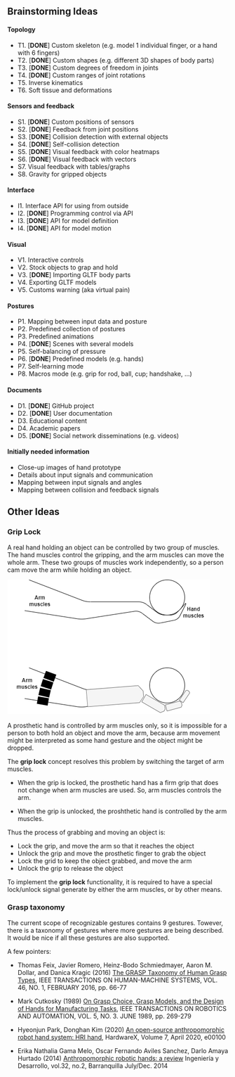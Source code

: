 ## Brainstorming Ideas

#### Topology
* T1. [**DONE**] Custom skeleton (e.g. model 1 individual finger, or a hand with 6 fingers)
* T2. [**DONE**] Custom shapes (e.g. different 3D shapes of body parts)
* T3. [**DONE**] Custom degrees of freedom in joints
* T4. [**DONE**] Custom ranges of joint rotations
* T5. Inverse kinematics
* T6. Soft tissue and deformations

#### Sensors and feedback
* S1. [**DONE**] Custom positions of sensors
* S2. [**DONE**] Feedback from joint positions
* S3. [**DONE**] Collision detection with external objects
* S4. [**DONE**] Self-collision detection
* S5. [**DONE**] Visual feedback with color heatmaps
* S6. [**DONE**] Visual feedback with vectors
* S7. Visual feedback with tables/graphs
* S8. Gravity for gripped objects

#### Interface
* I1. Interface API for using from outside
* I2. [**DONE**] Programming control via API
* I3. [**DONE**] API for model definition
* I4. [**DONE**] API for model motion

#### Visual
* V1. Interactive controls
* V2. Stock objects to grap and hold
* V3. [**DONE**] Importing GLTF body parts
* V4. Exporting GLTF models
* V5. Customs warning (aka virtual pain)

#### Postures
* P1. Mapping between input data and posture
* P2. Predefined collection of postures
* P3. Predefined animations
* P4. [**DONE**] Scenes with several models
* P5. Self-balancing of pressure
* P6. [**DONE**] Predefined models (e.g. hands)
* P7. Self-learning mode
* P8. Macros mode (e.g. grip for rod, ball, cup; handshake, ...)

#### Documents
* D1. [**DONE**] GitHub project
* D2. [**DONE**] User documentation
* D3. Educational content
* D4. Academic papers
* D5. [**DONE**] Social network disseminations (e.g. videos)

#### Initially needed information
* Close-up images of hand prototype
* Details about input signals and communication
* Mapping between input signals and angles
* Mapping between collision and feedback signals


## Other Ideas

### Grip Lock

A real hand holding an object can be controlled by two group of muscles. The 
hand muscles control the gripping, and the arm muscles can move the whole arm.
These two groups of muscles work independently, so a person cam move the arm
while holding an object.

<img src="images/grip-lock.png">

A prosthetic hand is controlled by arm muscles only, so it is impossible for
a person to both hold an object and move the arm, because arm movement might be
interpreted as some hand gesture and the object might be dropped.

The **grip lock** concept resolves this problem by switching the target of
arm muscles.

* When the grip is locked, the prosthetic hand has a firm grip that does not
change when arm muscles are used. So, arm muscles controls the arm.

* When the grip is unlocked, the proshthetic hand is controlled by the arm
muscles.

Thus the process of grabbing and moving an object is:

* Lock the grip, and move the arm so that it reaches the object
* Unlock the grip and move the prosthetic finger to grab the object
* Lock the grid to keep the object grabbed, and move the arm
* Unlock the grip to release the object

To implement the **grip lock** functionality, it is required to have a special
lock/unlock signal generate by either the arm muscles, or by other means.


### Grasp taxonomy

The current scope of recognizable gestures contains 9 gestures. Towever, there
is a taxonomy of gestures where more gestures are being described. It would be
nice if all these gestures are also supported.

A few pointers:

* Thomas Feix, Javier Romero, Heinz-Bodo Schmiedmayer, Aaron M. Dollar, and Danica Kragic
(2016) [The GRASP Taxonomy of Human Grasp Types](https://is.mpg.de/uploads_file/attachment/attachment/256/grasp_taxonomy.pdf),
IEEE TRANSACTIONS ON HUMAN-MACHINE SYSTEMS, VOL. 46, NO. 1, FEBRUARY 2016, pp. 66-77

* Mark Cutkosky (1989) [On Grasp Choice, Grasp Models, and the Design of Hands for Manufacturing Tasks](http://bdmlx.stanford.edu/twiki/pub/Seabed/LiteratureReview/Cutkosky_-_1989_-_On_Grasp_Choice_Grasp_Models_and_the_Design_of_Hands_for_Manufacturing_Tasks.pdf),
IEEE TRANSACTIONS ON ROBOTICS AND AUTOMATION, VOL. 5, NO. 3. JUNE 1989, pp. 269-279

* Hyeonjun Park, Donghan Kim (2020) [An open-source anthropomorphic robot hand system: HRI hand](https://www.sciencedirect.com/science/article/pii/S2468067220300092),
HardwareX, Volume 7, April 2020, e00100

* Erika Nathalia Gama Melo, Oscar Fernando Aviles Sanchez, Darlo Amaya Hurtado (2014) [Anthropomorphic robotic hands: a review](http://www.scielo.org.co/scielo.php?script=sci_arttext&pid=S0122-34612014000200007)
Ingeniería y Desarrollo, vol.32, no.2, Barranquilla July/Dec. 2014


